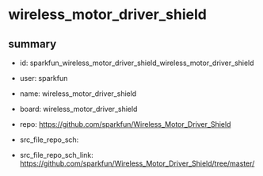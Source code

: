 # wireless_motor_driver_shield
 
## summary 
* id: sparkfun_wireless_motor_driver_shield_wireless_motor_driver_shield
* user: sparkfun
* name: wireless_motor_driver_shield
* board: wireless_motor_driver_shield
* repo: https://github.com/sparkfun/Wireless_Motor_Driver_Shield



* src_file_repo_sch: 
* src_file_repo_sch_link: https://github.com/sparkfun/Wireless_Motor_Driver_Shield/tree/master/




